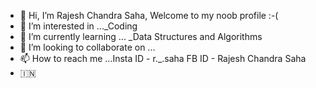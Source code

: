 - 👋 Hi, I’m Rajesh Chandra Saha, Welcome to my noob profile :-(
- 👀 I’m interested in ..._Coding
- 🌱 I’m currently learning ... _Data Structures and Algorithms
- 💞️ I’m looking to collaborate on ...
- 📫 How to reach me ...Insta ID - r._.saha FB ID - Rajesh Chandra Saha
- 🇮🇳

<!---
RajeshSaha2001/RajeshSaha2001 is a ✨ special ✨ repository because its `README.md` (this file) appears on your GitHub profile.
You can click the Preview link to take a look at your changes.
--->
